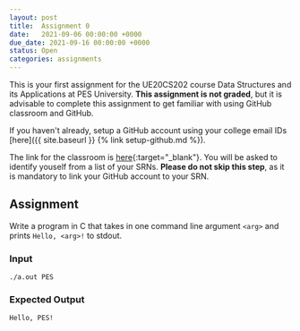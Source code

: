 ```yaml
---
layout: post
title:  Assignment 0
date:   2021-09-06 00:00:00 +0000
due_date: 2021-09-16 00:00:00 +0000
status: Open
categories: assignments
---
```

This is your first assignment for the UE20CS202 course Data Structures and its Applications at PES University. **This assignment is not graded**, but it is advisable to complete this assignment to get familiar with using GitHub classroom and GitHub.

If you haven't already, setup a GitHub account using your college email IDs [here]({{ site.baseurl }} {% link setup-github.md %}).

The link for the classroom is [here](https://classroom.github.com/a/ZYNfGSEz){:target="_blank"}. You will be asked to identify youself from a list of your SRNs. **Please do not skip this step**, as it is mandatory to link your GitHub account to your SRN.

## Assignment

Write a program in C that takes in one command line argument `<arg>` and prints `Hello, <arg>!` to stdout.

### Input

`./a.out PES`

### Expected Output

`Hello, PES!`


<!-- 
{% highlight ruby %}
def print_hi(name)
  puts "Hi, #{name}"
end
print_hi('Tom')
#=> prints 'Hi, Tom' to STDOUT.
{% endhighlight %} -->

<!-- Check out the [Jekyll docs][jekyll-docs] for more info on how to get the most out of Jekyll. File all bugs/feature requests at [Jekyll’s GitHub repo][jekyll-gh]. If you have questions, you can ask them on [Jekyll Talk][jekyll-talk].

[jekyll-docs]: https://jekyllrb.com/docs/home
[jekyll-gh]:   https://github.com/jekyll/jekyll
[jekyll-talk]: https://talk.jekyllrb.com/ -->
